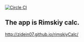
[![Circle CI](https://circleci.com/gh/zidein07/TodoBackbone.svg?style=svg)](https://circleci.com/gh/zidein07/DownoladTimeOut)
## The app is Rimskiy calc.
http://zidein07.github.io/rimskiyCalc/
